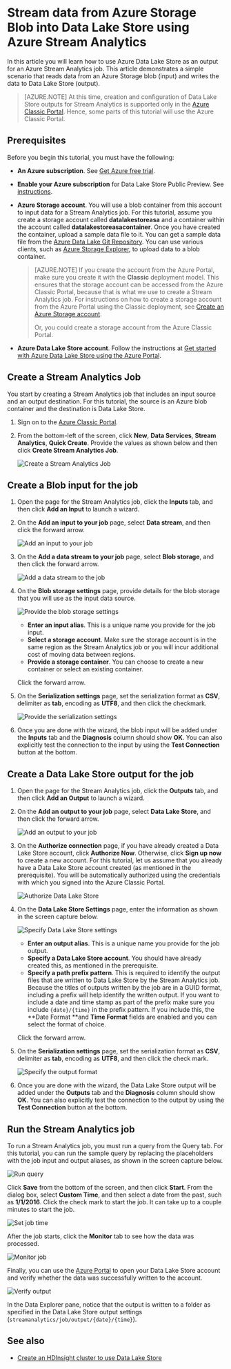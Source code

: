 <properties
   pageTitle="Stream data from Stream Analytics into Data Lake Store | Azure"
   description="Use Azure Stream Analytics to stream data into Azure Data Lake Store"
   services="data-lake-store,stream-analytics" 
   documentationCenter=""
   authors="nitinme"
   manager="jhubbard"
   editor="cgronlun"/>

<tags
   ms.service="data-lake-store"
   ms.devlang="na"
   ms.topic="article"
   ms.tgt_pltfrm="na"
   ms.workload="big-data"
   ms.date="07/07/2016"
   ms.author="nitinme"/>

# Stream data from Azure Storage Blob into Data Lake Store using Azure Stream Analytics

In this article you will learn how to use Azure Data Lake Store as an output for an Azure Stream Analytics job. This article demonstrates a simple scenario that reads data from an Azure Storage blob (input) and writes the data to Data Lake Store (output).

>[AZURE.NOTE] At this time, creation and configuration of Data Lake Store outputs for Stream Analytics is supported only in the [Azure Classic Portal](https://manage.windowsazure.com). Hence, some parts of this tutorial will use the Azure Classic Portal.

## Prerequisites

Before you begin this tutorial, you must have the following:

- **An Azure subscription**. See [Get Azure free trial](https://azure.microsoft.com/pricing/free-trial/).

- **Enable your Azure subscription** for Data Lake Store Public Preview. See [instructions](data-lake-store-get-started-portal.md#signup).

- **Azure Storage account**. You will use a blob container from this account to input data for a Stream Analytics job. For this tutorial, assume you create a storage account called **datalakestoreasa** and a container within the account called **datalakestoreasacontainer**. Once you have created the container, upload a sample data file to it. You can get a sample data file from the [Azure Data Lake Git Repository](https://github.com/Azure/usql/tree/master/Examples/Samples/Data/AmbulanceData/Drivers.txt). You can use various clients, such as [Azure Storage Explorer](http://storageexplorer.com/), to upload data to a blob container.

	>[AZURE.NOTE] If you create the account from the Azure Portal, make sure you create it with the **Classic** deployment model. This ensures that the storage account can be accessed from the Azure Classic Portal, because that is what we use to create a Stream Analytics job. For instructions on how to create a storage account from the Azure Portal using the Classic deployment, see [Create an Azure Storage account](../storage/storage-create-storage-account/#create-a-storage-account).
	>
	> Or, you could create a storage account from the Azure Classic Portal.

- **Azure Data Lake Store account**. Follow the instructions at [Get started with Azure Data Lake Store using the Azure Portal](data-lake-store-get-started-portal.md).  


## Create a Stream Analytics Job

You start by creating a Stream Analytics job that includes an input source and an output destination. For this tutorial, the source is an Azure blob container and the destination is Data Lake Store.

1. Sign on to the [Azure Classic Portal](https://manage.windowsazure.com).

2. From the bottom-left of the screen, click **New**, **Data Services**, **Stream Analytics**, **Quick Create**. Provide the values as shown below and then click **Create Stream Analytics Job**.

	![Create a Stream Analytics Job](./media/data-lake-store-stream-analytics/create.job.png "Create a Stream Analytics job")

## Create a Blob input for the job

1. Open the page for the Stream Analytics job, click the **Inputs** tab, and then click **Add an Input** to launch a wizard.

2. On the **Add an input to your job** page, select **Data stream**, and then click the forward arrow.

	![Add an input to your job](./media/data-lake-store-stream-analytics/create.input.1.png "Add an input to your job")

3. On the **Add a data stream to your job** page, select **Blob storage**, and then click the forward arrow.

	![Add a data stream to the job](./media/data-lake-store-stream-analytics/create.input.2.png "Add a data stream to the job")

4. On the **Blob storage settings** page, provide details for the blob storage that you will use as the input data source.

	![Provide the blob storage settings](./media/data-lake-store-stream-analytics/create.input.3.png "Provide the blob storage settings")

	* **Enter an input alias**. This is a unique name you provide for the job input.
	* **Select a storage account**. Make sure the storage account is in the same region as the Stream Analytics job or you will incur additional cost of moving data between regions.
	* **Provide a storage container**. You can choose to create a new container or select an existing container.

	Click the forward arrow.

5. On the **Serialization settings** page, set the serialization format as **CSV**, delimiter as **tab**, encoding as **UTF8**, and then click the checkmark.

	![Provide the serialization settings](./media/data-lake-store-stream-analytics/create.input.4.png "Provide the serialization settings")

6. Once you are done with the wizard, the blob input will be added under the **Inputs** tab and the **Diagnosis** column should show **OK**. You can also explicitly test the connection to the input by using the **Test Connection** button at the bottom.

## Create a Data Lake Store output for the job

1. Open the page for the Stream Analytics job, click the **Outputs** tab, and then click **Add an Output** to launch a wizard.

2. On the **Add an output to your job** page, select **Data Lake Store**, and then click the forward arrow.

	![Add an output to your job](./media/data-lake-store-stream-analytics/create.output.1.png "Add an output to your job")

3. On the **Authorize connection** page, if you have already created a Data Lake Store account, click **Authorize Now**. Otherwise, click **Sign up now** to create a new account. For this tutorial, let us assume that you already have a Data Lake Store account created (as mentioned in the prerequisite). You will be automatically authorized using the credentials with which you signed into the Azure Classic Portal.

	![Authorize Data Lake Store](./media/data-lake-store-stream-analytics/create.output.2.png "Authorize Data Lake Store")

4. On the **Data Lake Store Settings** page, enter the information as shown in the screen capture below.

	![Specify Data Lake Store settings](./media/data-lake-store-stream-analytics/create.output.3.png "Specify Data Lake Store settings")

	* **Enter an output alias**. This is a unique name you provide for the job output.
	* **Specify a Data Lake Store account**. You should have already created this, as mentioned in the prerequisite.
	* **Specify a path prefix pattern**. This is required to identify the output files that are written to Data Lake Store by the Stream Analytics job. Because the titles of outputs written by the job are in a GUID format, including a prefix will help identify the written output. If you want to include a date and time stamp as part of the prefix make sure you include `{date}/{time}` in the prefix pattern. If you include this, the **Date Format **and **Time Format** fields are enabled and you can select the format of choice.

	Click the forward arrow.

5. On the **Serialization settings** page, set the serialization format as **CSV**, delimiter as **tab**, encoding as **UTF8**, and then click the check mark.

	![Specify the output format](./media/data-lake-store-stream-analytics/create.output.4.png "Specify the output format")

6. Once you are done with the wizard, the Data Lake Store output will be added under the **Outputs** tab and the **Diagnosis** column should show **OK**. You can also explicitly test the connection to the output by using the **Test Connection** button at the bottom.

## Run the Stream Analytics job

To run a Stream Analytics job, you must run a query from the Query tab. For this tutorial, you can run the sample query by replacing the placeholders with the job input and output aliases, as shown in the screen capture below.

![Run query](./media/data-lake-store-stream-analytics/run.query.png "Run query")

Click **Save** from the bottom of the screen, and then click **Start**. From the dialog box, select **Custom Time**, and then select a date from the past, such as **1/1/2016**. Click the check mark to start the job. It can take up to a couple minutes to start the job.

![Set job time](./media/data-lake-store-stream-analytics/run.query.2.png "Set job time")

After the job starts, click the **Monitor** tab to see how the data was processed.

![Monitor job](./media/data-lake-store-stream-analytics/run.query.3.png "Monitor job")

Finally, you can use the [Azure Portal](https://portal.azure.com) to open your Data Lake Store account and verify whether the data was successfully written to the account.

![Verify output](./media/data-lake-store-stream-analytics/run.query.4.png "Verify output")

In the Data Explorer pane, notice that the output is written to a folder as specified in the Data Lake Store output settings (`streamanalytics/job/output/{date}/{time}`).  

## See also

* [Create an HDInsight cluster to use Data Lake Store](data-lake-store-hdinsight-hadoop-use-portal.md)
